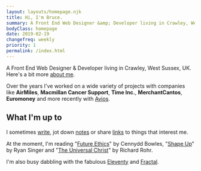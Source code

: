 ```yaml
---
layout: layouts/homepage.njk
title: Hi, I'm Bruce.
summary: A Front End Web Designer &amp; Developer living in Crawley, West Sussex, UK.
bodyClass: homepage
date: 2019-02-19
changefreq: weekly
priority: 1
permalink: /index.html
---
```


A Front End Web Designer &amp; Developer living in Crawley, West Sussex, UK. Here's a bit more [about me][1].

Over the years I've worked on a wide variety of projects with companies like **AirMiles**, **Macmillan Cancer Support**, **Time Inc.**, **MerchantCantos**, **Euromoney** and more recently with [Avios][2].

<h2 class="visually-hidden">What I'm up to</h2>

I sometimes [write][3], jot down [notes][4] or share [links][5] to things that interest me.

At the moment, I'm reading "[Future Ethics][6]" by Cennydd Bowles, "[Shape Up][7]" by Ryan Singer and "[The Universal Christ][8]" by Richard Rohr.

I'm also busy dabbling with the fabulous [Eleventy][9] and [Fractal][10].

[1]: /about
[2]: https://aviosgroup.com/
[3]: /writing
[4]: /notes
[5]: /links
[6]: https://www.future-ethics.com/
[7]: https://basecamp.com/shapeup
[8]: https://universalchrist.cac.org/
[9]: https://www.11ty.io/
[10]: https://fractal.build/
